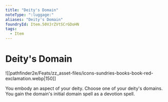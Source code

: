```yaml
---
title: "Deity's Domain"
noteType: ":luggage:"
aliases: "Deity's Domain"
foundryId: Item.50VJrZVtSCrGDoHN
tags:
  - Item
---
```


# Deity's Domain
![[pathfinder2e/Feats/zz_asset-files/icons-sundries-books-book-red-exclamation.webp|150]]

You embody an aspect of your deity. Choose one of your deity's domains. You gain the domain's initial domain spell as a devotion spell.
